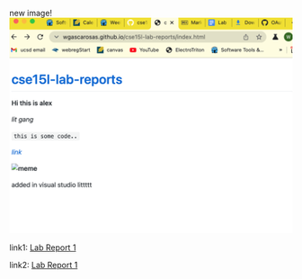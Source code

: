 
new image!
![image](screenshot_week2.png)


link1: [Lab Report 1](lab-report-1-week-2.html)

link2: [Lab Report 1](https://wgascarosas.github.io/<your-lab-reports-repo>/lab-report-1-week-2.html)

